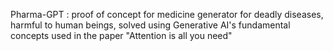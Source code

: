 Pharma-GPT : proof of concept for medicine generator for deadly diseases, harmful to human beings, solved using Generative AI's fundamental concepts used in the paper "Attention is all you need"
